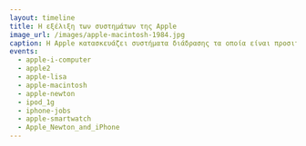 ```yaml
---
layout: timeline 
title: Η εξέλιξη των συστημάτων της Apple 
image_url: /images/apple-macintosh-1984.jpg
caption: Η Apple κατασκευάζει συστήματα διάδρασης τα οποία είναι προσιτά και εύχρηστα, ενώ οι καινοτομίες εμφανίζονται σταδιακά έτσι ώστε οι χρήστες να έχουν πάντα μια βασική οικειότητα.  
events:
  - apple-i-computer
  - apple2
  - apple-lisa
  - apple-macintosh
  - apple-newton
  - ipod_1g
  - iphone-jobs
  - apple-smartwatch
  - Apple_Newton_and_iPhone
---
```

